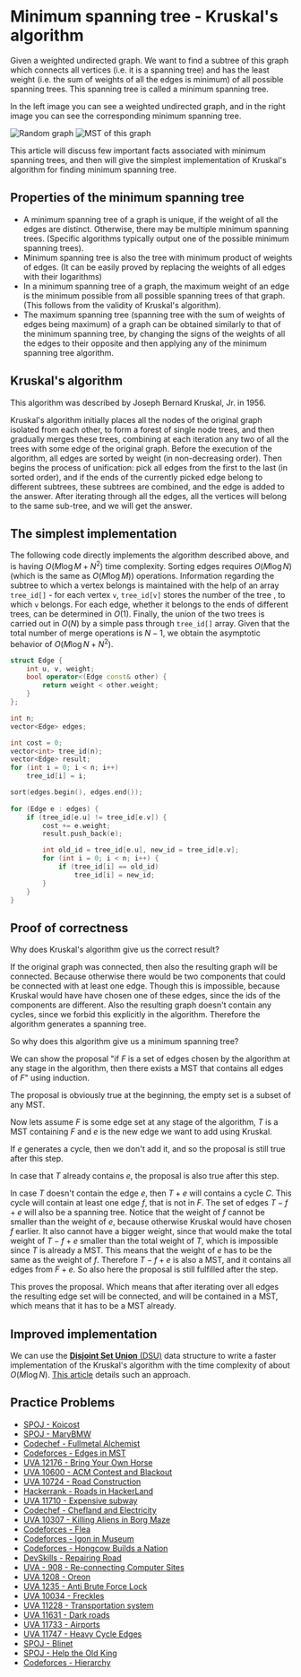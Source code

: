<!--?title Minimum spanning tree - Kruskal's algorithm -->

# Minimum spanning tree - Kruskal's algorithm

Given a weighted undirected graph.
We want to find a subtree of this graph which connects all vertices (i.e. it is a spanning tree) and has the least weight (i.e. the sum of weights of all the edges is minimum) of all possible spanning trees.
This spanning tree is called a minimum spanning tree.

In the left image you can see a weighted undirected graph, and in the right image you can see the corresponding minimum spanning tree.

![Random graph](&imgroot&/MST_before.png) ![MST of this graph](&imgroot&/MST_after.png)

This article will discuss few important facts associated with minimum spanning trees, and then will give the simplest implementation of Kruskal's algorithm for finding minimum spanning tree.

## Properties of the minimum spanning tree

* A minimum spanning tree of a graph is unique, if the weight of all the edges are distinct. Otherwise, there may be multiple minimum spanning trees.
  (Specific algorithms typically output one of the possible minimum spanning trees).
* Minimum spanning tree is also the tree with minimum product of weights of edges.
  (It can be easily proved by replacing the weights of all edges with their logarithms)
* In a minimum spanning tree of a graph, the maximum weight of an edge is the minimum possible from all possible spanning trees of that graph.
  (This follows from the validity of Kruskal's algorithm).
* The maximum spanning tree (spanning tree with the sum of weights of edges being maximum) of a graph can be obtained similarly to that of the minimum spanning tree, by changing the signs of the weights of all the edges to their opposite and then applying any of the minimum spanning tree algorithm.

## Kruskal's algorithm

This algorithm was described by Joseph Bernard Kruskal, Jr. in 1956.

Kruskal's algorithm initially places all the nodes of the original graph isolated from each other, to form a forest of single node trees, and then gradually merges these trees, combining at each iteration any two of all the trees with some edge of the original graph. Before the execution of the algorithm, all edges are sorted by weight (in non-decreasing order). Then begins the process of unification: pick all edges from the first to the last (in sorted order), and if the ends of the currently picked edge belong to different subtrees, these subtrees are combined, and the edge is added to the answer. After iterating through all the edges, all the vertices will belong to the same sub-tree, and we will get the answer.

## The simplest implementation

The following code directly implements the algorithm described above, and is having $O(M \log M + N^2)$ time complexity.
Sorting edges requires $O(M \log N)$ (which is the same as $O(M \log M)$) operations.
Information regarding the subtree to which a vertex belongs is maintained with the help of an array `tree_id[]` - for each vertex `v`, `tree_id[v]` stores the number of the tree , to which `v` belongs.
For each edge, whether it belongs to the ends of different trees, can be determined in $O(1)$.
Finally, the union of the two trees is carried out in $O(N)$ by a simple pass through `tree_id[]` array.
Given that the total number of merge operations is $N-1$, we obtain the asymptotic behavior of $O(M \log N + N^2)$.

```cpp
struct Edge {
    int u, v, weight;
    bool operator<(Edge const& other) {
        return weight < other.weight;
    }
};

int n;
vector<Edge> edges;

int cost = 0;
vector<int> tree_id(n);
vector<Edge> result;
for (int i = 0; i < n; i++)
    tree_id[i] = i;

sort(edges.begin(), edges.end());
   
for (Edge e : edges) {
    if (tree_id[e.u] != tree_id[e.v]) {
        cost += e.weight;
        result.push_back(e);

        int old_id = tree_id[e.u], new_id = tree_id[e.v];
        for (int i = 0; i < n; i++) {
            if (tree_id[i] == old_id)
                tree_id[i] = new_id;
        }
    }
}
```

## Proof of correctness

Why does Kruskal's algorithm give us the correct result?

If the original graph was connected, then also the resulting graph will be connected.
Because otherwise there would be two components that could be connected with at least one edge. Though this is impossible, because Kruskal would have have chosen one of these edges, since the ids of the components are different.
Also the resulting graph doesn't contain any cycles, since we forbid this explicitly in the algorithm.
Therefore the algorithm generates a spanning tree.

So why does this algorithm give us a minimum spanning tree?

We can show the proposal "if $F$ is a set of edges chosen by the algorithm at any stage in the algorithm, then there exists a MST that contains all edges of $F$" using induction.

The proposal is obviously true at the beginning, the empty set is a subset of any MST.

Now lets assume $F$ is some edge set at any stage of the algorithm, $T$ is a MST containing $F$ and $e$ is the new edge we want to add using Kruskal.

If $e$ generates a cycle, then we don't add it, and so the proposal is still true after this step.

In case that $T$ already contains $e$, the proposal is also true after this step.

In case $T$ doesn't contain the edge $e$, then $T + e$ will contains a cycle $C$.
This cycle will contain at least one edge $f$, that is not in $F$.
The set of edges $T - f + e$ will also be a spanning tree. 
Notice that the weight of $f$ cannot be smaller than the weight of $e$, because otherwise Kruskal would have chosen $f$ earlier.
It also cannot have a bigger weight, since that would make the total weight of $T - f + e$ smaller than the total weight of $T$, which is impossible since $T$ is already a MST.
This means that the weight of $e$ has to be the same as the weight of $f$.
Therefore $T - f + e$ is also a MST, and it contains all edges from $F + e$.
So also here the proposal is still fulfilled after the step.

This proves the proposal.
Which means that after iterating over all edges the resulting edge set will be connected, and will be contained in a MST, which means that it has to be a MST already.

## Improved implementation

We can use the [**Disjoint Set Union** (DSU)](./data_structures/disjoint_set_union.html) data structure to write a faster implementation of the Kruskal's algorithm with the time complexity of about $O(M \log N)$. [This article](./graph/mst_kruskal_with_dsu.html) details such an approach.

## Practice Problems

* [SPOJ - Koicost](http://www.spoj.com/problems/KOICOST/)
* [SPOJ - MaryBMW](http://www.spoj.com/problems/MARYBMW/)
* [Codechef - Fullmetal Alchemist](https://www.codechef.com/ICL2016/problems/ICL16A)
* [Codeforces - Edges in MST](http://codeforces.com/contest/160/problem/D)
* [UVA 12176 - Bring Your Own Horse](https://uva.onlinejudge.org/index.php?option=com_onlinejudge&Itemid=8&page=show_problem&problem=3328)
* [UVA 10600 - ACM Contest and Blackout](https://uva.onlinejudge.org/index.php?option=com_onlinejudge&Itemid=8&page=show_problem&problem=1541)
* [UVA 10724 - Road Construction](https://uva.onlinejudge.org/index.php?option=onlinejudge&page=show_problem&problem=1665)
* [Hackerrank - Roads in HackerLand](https://www.hackerrank.com/contests/june-world-codesprint/challenges/johnland/problem)
* [UVA 11710 - Expensive subway](https://uva.onlinejudge.org/index.php?option=com_onlinejudge&Itemid=8&page=show_problem&problem=2757)
* [Codechef - Chefland and Electricity](https://www.codechef.com/problems/CHEFELEC)
* [UVA 10307 - Killing Aliens in Borg Maze](https://uva.onlinejudge.org/index.php?option=com_onlinejudge&Itemid=8&page=show_problem&problem=1248)
* [Codeforces - Flea](http://codeforces.com/problemset/problem/32/C)
* [Codeforces - Igon in Museum](http://codeforces.com/problemset/problem/598/D)
* [Codeforces - Hongcow Builds a Nation](http://codeforces.com/problemset/problem/744/A)
* [DevSkills - Repairing Road](https://devskill.com/CodingProblems/ViewProblem/344)
* [UVA - 908 - Re-connecting Computer Sites](https://uva.onlinejudge.org/index.php?option=com_onlinejudge&Itemid=8&page=show_problem&problem=849)
* [UVA 1208 - Oreon](https://uva.onlinejudge.org/index.php?option=com_onlinejudge&Itemid=8&page=show_problem&problem=3649)
* [UVA 1235 - Anti Brute Force Lock](https://uva.onlinejudge.org/index.php?option=com_onlinejudge&Itemid=8&page=show_problem&problem=3676)
* [UVA 10034 - Freckles](https://uva.onlinejudge.org/index.php?option=com_onlinejudge&Itemid=8&page=show_problem&problem=975)
* [UVA 11228 - Transportation system](https://uva.onlinejudge.org/index.php?option=onlinejudge&page=show_problem&problem=2169)
* [UVA 11631 - Dark roads](https://uva.onlinejudge.org/index.php?option=com_onlinejudge&Itemid=8&page=show_problem&problem=2678)
* [UVA 11733 - Airports](https://uva.onlinejudge.org/index.php?option=com_onlinejudge&Itemid=8&page=show_problem&problem=2833)
* [UVA 11747 - Heavy Cycle Edges](https://uva.onlinejudge.org/index.php?option=com_onlinejudge&Itemid=8&page=show_problem&problem=2847)
* [SPOJ - Blinet](http://www.spoj.com/problems/BLINNET/)
* [SPOJ - Help the Old King](http://www.spoj.com/problems/IITKWPCG/)
* [Codeforces - Hierarchy](http://codeforces.com/contest/17/problem/B)
